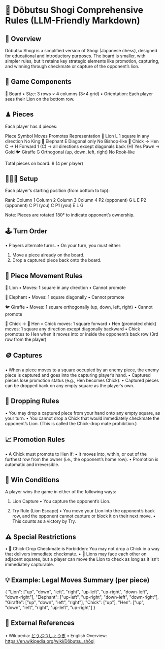 # 📘 Dōbutsu Shogi Comprehensive Rules (LLM-Friendly Markdown)

## 🎯 Overview

Dōbutsu Shogi is a simplified version of Shogi (Japanese chess), designed for educational and introductory purposes. The board is smaller, with simpler rules, but it retains key strategic elements like promotion, capturing, and winning through checkmate or capture of the opponent’s lion.

## 🧩 Game Components

📏 Board
 • Size: 3 rows × 4 columns (3×4 grid)
 • Orientation: Each player sees their Lion on the bottom row.

## ♟ Pieces

Each player has 4 pieces:

Piece Symbol Moves Promotes Representation
🦁 Lion L 1 square in any direction No King
🐘 Elephant E Diagonal only No Bishop-like
🐓 Chick → Hen C → H Forward 1 (C) → all directions except diagonals back (H) Yes Pawn → Gold
🐦 Giraffe G Orthogonal (up, down, left, right) No Rook-like

Total pieces on board: 8 (4 per player)

## 🧑‍🤝‍🧑 Setup

Each player’s starting position (from bottom to top):

Rank Column 1 Column 2 Column 3 Column 4
P2 (opponent) G L E
P2 (opponent)  C
P1 (you)  C
P1 (you) E L G

Note: Pieces are rotated 180° to indicate opponent’s ownership.

## 🕹️ Turn Order
 • Players alternate turns.
 • On your turn, you must either:

 1. Move a piece already on the board.
 2. Drop a captured piece back onto the board.

## 🔀 Piece Movement Rules

🦁 Lion
 • Moves: 1 square in any direction
 • Cannot promote

🐘 Elephant
 • Moves: 1 square diagonally
 • Cannot promote

🐦 Giraffe
 • Moves: 1 square orthogonally (up, down, left, right)
 • Cannot promote

🐣 Chick → 🐓 Hen
 • Chick moves: 1 square forward
 • Hen (promoted chick) moves: 1 square any direction except diagonally backward
 • Chick promotes to Hen when it moves into or inside the opponent’s back row (3rd row from the player)

## 🪙 Captures
 • When a piece moves to a square occupied by an enemy piece, the enemy piece is captured and goes into the capturing player’s hand.
 • Captured pieces lose promotion status (e.g., Hen becomes Chick).
 • Captured pieces can be dropped back on any empty square as the player’s own.

## 🔁 Dropping Rules
 • You may drop a captured piece from your hand onto any empty square, as your turn.
 • You cannot drop a Chick that would immediately checkmate the opponent’s Lion. (This is called the Chick-drop mate prohibition.)

## 📈 Promotion Rules
 • A Chick must promote to Hen if:
 • It moves into, within, or out of the furthest row from the owner (i.e., the opponent’s home row).
 • Promotion is automatic and irreversible.

## 🏁 Win Conditions

A player wins the game in either of the following ways:

1. Lion Capture
 • You capture the opponent’s Lion.

2. Try Rule (Lion Escape)
 • You move your Lion into the opponent’s back row, and the opponent cannot capture or block it on their next move.
 • This counts as a victory by Try.

## ⚠️ Special Restrictions
 • 🐣 Chick-Drop Checkmate is Forbidden: You may not drop a Chick in a way that delivers immediate checkmate.
 • 🦁 Lions may face each other on adjacent squares, but a player can move the Lion to check as long as it isn’t immediately capturable.

## 💡 Example: Legal Moves Summary (per piece)

{
  "Lion": ["up", "down", "left", "right", "up-left", "up-right", "down-left", "down-right"],
  "Elephant": ["up-left", "up-right", "down-left", "down-right"],
  "Giraffe": ["up", "down", "left", "right"],
  "Chick": ["up"],
  "Hen": ["up", "down", "left", "right", "up-left", "up-right"]
}

## 🧾 External References
 • Wikipedia: [どうぶつしょうぎ](https://ja.wikipedia.org/wiki/%E3%81%A9%E3%81%86%E3%81%B6%E3%81%A4%E3%81%97%E3%82%87%E3%81%86%E3%81%8E)
 • English Overview: <https://en.wikipedia.org/wiki/Dōbutsu_shōgi>
